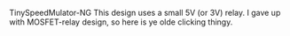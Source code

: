  TinySpeedMulator-NG
 This design uses a small 5V (or 3V) relay. I gave up with MOSFET-relay design, so here is ye olde clicking thingy.
